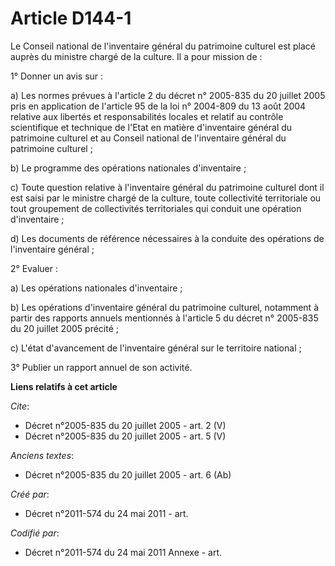 # Article D144-1

Le Conseil national de l'inventaire général du patrimoine culturel est placé auprès du ministre chargé de la culture. Il a
pour mission de :

1° Donner un avis sur :

a) Les normes prévues à l'article 2 du décret n° 2005-835 du 20 juillet 2005 pris en application de l'article 95 de la loi n°
2004-809 du 13 août 2004 relative aux libertés et responsabilités locales et relatif au contrôle scientifique et technique de
l'Etat en matière d'inventaire général du patrimoine culturel et au Conseil national de l'inventaire général du patrimoine
culturel ;

b) Le programme des opérations nationales d'inventaire ;

c) Toute question relative à l'inventaire général du patrimoine culturel dont il est saisi par le ministre chargé de la
culture, toute collectivité territoriale ou tout groupement de collectivités territoriales qui conduit une opération
d'inventaire ;

d) Les documents de référence nécessaires à la conduite des opérations de l'inventaire général ;

2° Evaluer :

a) Les opérations nationales d'inventaire ;

b) Les opérations d'inventaire général du patrimoine culturel, notamment à partir des rapports annuels mentionnés à l'article
5 du décret n° 2005-835 du 20 juillet 2005 précité ;

c) L'état d'avancement de l'inventaire général sur le territoire national ;

3° Publier un rapport annuel de son activité.

**Liens relatifs à cet article**

_Cite_:

  - Décret n°2005-835 du 20 juillet 2005 - art. 2 (V)
  - Décret n°2005-835 du 20 juillet 2005 - art. 5 (V)

_Anciens textes_:

  - Décret n°2005-835 du 20 juillet 2005 - art. 6 (Ab)

_Créé par_:

  - Décret n°2011-574 du 24 mai 2011  - art.

_Codifié par_:

  - Décret n°2011-574 du 24 mai 2011 Annexe - art.

